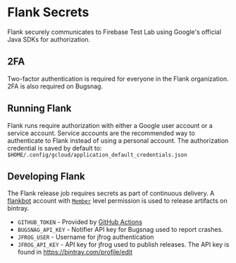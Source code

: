 # Flank Secrets

Flank securely communicates to Firebase Test Lab using Google's official Java SDKs for authorization. 

## 2FA

Two-factor authentication is required for everyone in the Flank organization. 2FA is also required on Bugsnag.

## Running Flank

Flank runs require authorization with either a Google user account or a service account. Service accounts are the recommended way to authenticate to Flank instead of using a personal account. The authorization credential is saved by default to: `$HOME/.config/gcloud/application_default_credentials.json`

## Developing Flank

The Flank release job requires secrets as part of continuous delivery. A [flankbot](https://bintray.com/flankbot) account with [`Member`](https://www.jfrog.com/confluence/display/BT/Bintray+Organizations#:~:text=A%20member%20of%20an%20organization%20in%20Bintray%20can%20create%20repositories,details%2C%20and%20change%20member%20authorizations.) level permission is used to release artifacts on bintray.

- `GITHUB_TOKEN` - Provided by [GitHub Actions](https://docs.github.com/en/actions/configuring-and-managing-workflows/authenticating-with-the-github_token)
- `BUGSNAG_API_KEY` - Notifier API key for Bugsnag used to report crashes.
- `JFROG_USER` - Username for jfrog authentication
- `JFROG_API_KEY` - API key for jfrog used to publish releases. The API key is found in https://bintray.com/profile/edit
